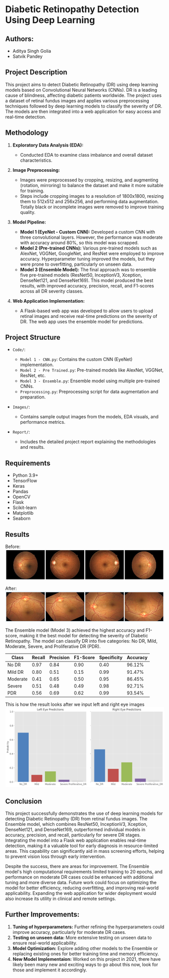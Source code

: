 # Diabetic Retinopathy Detection Using Deep Learning

## Authors:
- Aditya Singh Golia
- Satvik Pandey

## Project Description
This project aims to detect Diabetic Retinopathy (DR) using deep learning models based on Convolutional Neural Networks (CNNs). DR is a leading cause of blindness, affecting diabetic patients worldwide. The project uses a dataset of retinal fundus images and applies various preprocessing techniques followed by deep learning models to classify the severity of DR. The models are then integrated into a web application for easy access and real-time detection.

## Methodology
1. **Exploratory Data Analysis (EDA):**
   - Conducted EDA to examine class imbalance and overall dataset characteristics. 
   
2. **Image Preprocessing:**
   - Images were preprocessed by cropping, resizing, and augmenting (rotation, mirroring) to balance the dataset and make it more suitable for training.
   - Steps include cropping images to a resolution of 1800x1800, resizing them to 512x512 and 256x256, and performing data augmentation. Totally black or incomplete images were removed to improve training quality.

4. **Model Pipeline:**
   - **Model 1 (EyeNet - Custom CNN):** Developed a custom CNN with three convolutional layers. However, the performance was moderate with accuracy around 80%, so this model was scrapped.
   - **Model 2 (Pre-trained CNNs):** Various pre-trained models such as AlexNet, VGGNet, GoogleNet, and ResNet were employed to improve accuracy. Hyperparameter tuning improved the models, but they were prone to overfitting, particularly on unseen data.
   - **Model 3 (Ensemble Model):** The final approach was to ensemble five pre-trained models (ResNet50, InceptionV3, Xception, DenseNet121, and DenseNet169). This model produced the best results, with improved accuracy, precision, recall, and F1-scores across all DR severity classes.

5. **Web Application Implementation:**
   - A Flask-based web app was developed to allow users to upload retinal images and receive real-time predictions on the severity of DR. The web app uses the ensemble model for predictions.

## Project Structure
- `Code/`:
   - `Model 1 - CNN.py`: Contains the custom CNN (EyeNet) implementation.
   - `Model 2 - Pre Trained.py`: Pre-trained models like AlexNet, VGGNet, ResNet, etc.
   - `Model 3 - Ensemble.py`: Ensemble model using multiple pre-trained CNNs.
   - `Preprocessing.py`: Preprocessing script for data augmentation and preparation.

- `Images/`:
   - Contains sample output images from the models, EDA visuals, and performance metrics.
   
- `Report/`:
   - Includes the detailed project report explaining the methodologies and results.

## Requirements
- Python 3.9+
- TensorFlow
- Keras
- Pandas
- OpenCV
- Flask
- Scikit-learn
- Matplotlib
- Seaborn

## Results

Before:
![Preprocessing-1](Images/PreProcessing-1.png)

After:
![Preprocessing-2](Images/PreProcessing-2.png)

The Ensemble model (Model 3) achieved the highest accuracy and F1-score, making it the best model for detecting the severity of Diabetic Retinopathy. The model can classify DR into five categories: No DR, Mild, Moderate, Severe, and Proliferative DR (PDR).

| Class | Recall | Precision | F1-Score | Specificity | Accuracy |
| --------- | ------- | ---------- | -------- | ------------ | --------- |
| No DR     | 0.97    | 0.84       | 0.90     | 0.40         | 96.12%    |
| Mild DR   | 0.80    | 0.51       | 0.15     | 0.99         | 91.47%    |
| Moderate  | 0.41    | 0.65       | 0.50     | 0.95         | 86.45%    |
| Severe    | 0.51    | 0.48       | 0.49     | 0.98         | 92.71%    |
| PDR       | 0.56    | 0.69       | 0.62     | 0.99         | 93.54%    |


This is how the result looks after we input left and right eye images
![Website Look](Images/Website-Chart.png)

## Conclusion
This project successfully demonstrates the use of deep learning models for detecting Diabetic Retinopathy (DR) from retinal fundus images. The Ensemble model, which combines ResNet50, InceptionV3, Xception, DenseNet121, and DenseNet169, outperformed individual models in accuracy, precision, and recall, particularly for severe DR stages. Integrating the model into a Flask web application enables real-time detection, making it a valuable tool for early diagnosis in resource-limited areas. This capability can significantly aid in mass screening efforts, helping to prevent vision loss through early intervention.

Despite the success, there are areas for improvement. The Ensemble model's high computational requirements limited training to 20 epochs, and performance on moderate DR cases could be enhanced with additional tuning and more diverse data. Future work could focus on optimizing the model for better efficiency, reducing overfitting, and improving real-world applicability. Expanding the web application for wider deployment would also increase its utility in clinical and remote settings.

## Further Improvements:
1. **Tuning of hyperparameters:** Further refining the hyperparameters could improve accuracy, particularly for moderate DR cases.
2. **Testing on unseen data:** More extensive testing on unseen data to ensure real-world applicability.
3. **Model Optimization:** Explore adding other models to the Ensemble or replacing existing ones for better training time and memory efficiency.
4. **New Model Implementaion:** Worked on this project in 2021, there have likely been many new and exciting ways to go about this now, look for those and implement it accordingly.

